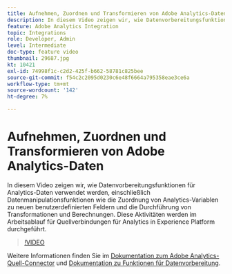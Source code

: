 ```yaml
---
title: Aufnehmen, Zuordnen und Transformieren von Adobe Analytics-Daten
description: In diesem Video zeigen wir, wie Datenvorbereitungsfunktionen für Analytics-Daten verwendet werden, einschließlich Datenmanipulationsfunktionen wie die Zuordnung von Analytics-Variablen zu neuen benutzerdefinierten Feldern und die Durchführung von Transformationen und Berechnungen. Diese Aktivitäten werden im Arbeitsablauf für Quellverbindungen für Analytics in Experience Platform durchgeführt.
feature: Adobe Analytics Integration
topic: Integrations
role: Developer, Admin
level: Intermediate
doc-type: feature video
thumbnail: 29687.jpg
kt: 10421
exl-id: 74998f1c-c2d2-425f-b662-58781c825bee
source-git-commit: f54c2c2095d0230c6e48f6664a795358eae3ce6a
workflow-type: tm+mt
source-wordcount: '142'
ht-degree: 7%

---
```


# Aufnehmen, Zuordnen und Transformieren von Adobe Analytics-Daten

In diesem Video zeigen wir, wie Datenvorbereitungsfunktionen für Analytics-Daten verwendet werden, einschließlich Datenmanipulationsfunktionen wie die Zuordnung von Analytics-Variablen zu neuen benutzerdefinierten Feldern und die Durchführung von Transformationen und Berechnungen. Diese Aktivitäten werden im Arbeitsablauf für Quellverbindungen für Analytics in Experience Platform durchgeführt.

>[!VIDEO](https://video.tv.adobe.com/v/29687?quality=12&learn=on)

Weitere Informationen finden Sie im [Dokumentation zum Adobe Analytics-Quell-Connector](https://experienceleague.adobe.com/docs/experience-platform/sources/ui-tutorials/create/adobe-applications/analytics.html?lang=de) und [Dokumentation zu Funktionen für Datenvorbereitung](https://experienceleague.adobe.com/docs/experience-platform/data-prep/functions.html%3Flang%3Dsv).
